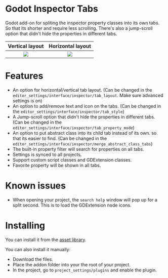# Godot Inspector Tabs
Godot add-on for spliting the inspector property classes into its own tabs. So that its shorter and require less scrolling.
There's also a jump-scroll option that didn't hide the properties in different tabs.

Vertical layout           |  Horizontal layout
:-------------------------:|:-------------------------:
![](https://github.com/user-attachments/assets/fc5455d2-c48d-4e1f-b51f-4c09e2d4eb83)  |  ![](https://github.com/user-attachments/assets/e2849982-a57f-46d6-bcfa-c38676032b9d)

# Features
- An option for horizontal/vertical tab layout. (Can be changed in the `editor_settings/interface/inspector/tab_layout`. Make sure advanced settings is on)
- An option to add/remove text and icon on the tabs. (Can be changed in the `editor_settings/interface/inspector/tab_style`)
- A Jump-scroll option that didn't hide the properties in different tabs. (Can be changed in the `editor_settings/interface/inspector/tab_property_mode`)
- An option to put abstract class into its child tab instead of its own. so that its easier to find. (Can be changed in the `editor_settings/interface/inspector/merge_abstract_class_tabs`)
- The built-in property filter will search for properties on all tabs.
- Settings is synced to all projects.
- Support custom script classes and GDExtension classes.
- Favorite property will be shown in all tabs.

# Known issues
- When opening your project, the `search help` window will pop up for a split second. This is to load the GDExtension node icons.

# Installing
You can install it from the [asset library](https://godotengine.org/asset-library/asset/3951).

You can also install it manually:
- Download the files.
- Place the addon folder into your the root of your project.
- In the project, go to `project_settings/plugins` and enable the plugin.
